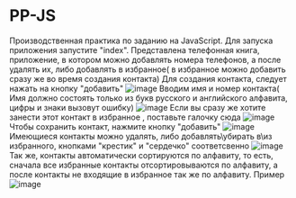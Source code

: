 # PP-JS
Производственная практика по заданию на JavaScript.
Для запуска приложения запустите "index".
Представлена телефонная книга, приложение, в котором можно добавлять номера телефонов, а после удалять их, либо добавлять в избранное( в избранное можно добавить сразу же во время создания контакта)
Для создания контакта, следует нажать на кнопку "добавить"
![image](https://user-images.githubusercontent.com/117289001/199513605-d299f25f-f8e0-4631-9053-855850fd4997.png)
Вводим имя и номер контакта( Имя должно состоять только из букв русского и английского алфавита, цифры и знаки вызовут ошибку)
![image](https://user-images.githubusercontent.com/117289001/199514140-7fb9a72e-512e-467e-8b66-8890f4c1f29b.png)
Если вы сразу же хотите занести этот контакт в избранное , поставьте галочку сюда 
![image](https://user-images.githubusercontent.com/117289001/199514710-b6e2e416-eef4-4628-948c-b8108f559d48.png)
Чтобы сохранить контакт, нажмите кнопку "добавить" 
![image](https://user-images.githubusercontent.com/117289001/199513605-d299f25f-f8e0-4631-9053-855850fd4997.png)
Имеющиеся контакты можно удалять, либо добавлять\убирать в\из избранного, кнопками "крестик" и "сердечко" соответсвенно 
![image](https://user-images.githubusercontent.com/117289001/199515545-30042d1e-cb95-4709-b3c6-29935d3809f2.png)
Так же, контакты автоматически сортируются по алфавиту, то есть, сначала все избранные контакты отсортировываются по алфавиту, а после контакты не входящие в избранное так же по алфавиту. Пример
![image](https://user-images.githubusercontent.com/117289001/199516327-59ffb5cb-bd09-4676-852c-6cf0252e3912.png)
